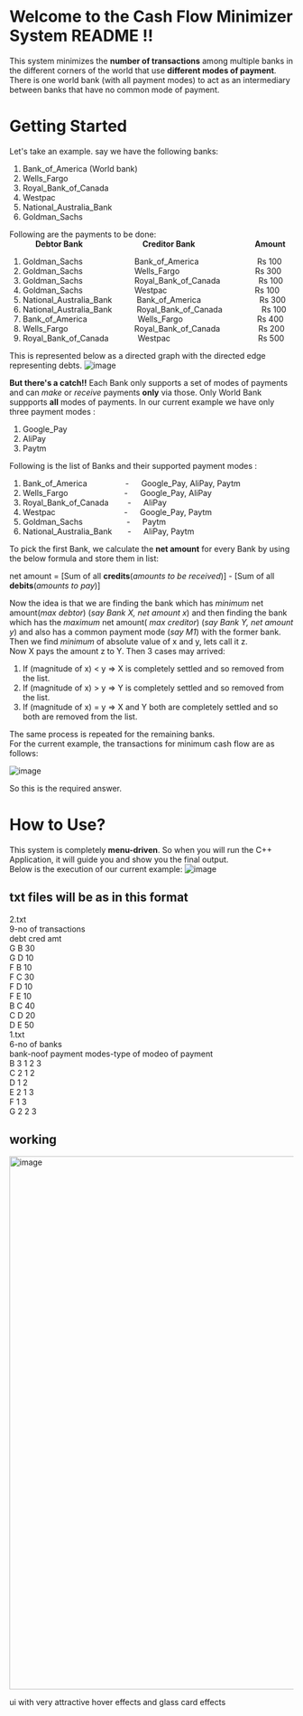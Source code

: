 # Welcome to the Cash Flow Minimizer System README !!

This system minimizes the **number of transactions** among multiple banks in the different corners of the world that use **different modes of payment**. There is one world bank (with all payment modes) to act as an intermediary between banks that have no common mode of payment.

# Getting Started

Let's take an example. say we have the following banks:
1. Bank_of_America (World bank)
2. Wells_Fargo
3. Royal_Bank_of_Canada
4. Westpac
5. National_Australia_Bank
6. Goldman_Sachs

Following are the payments to be done:\
&emsp;&emsp;&emsp;    **Debtor Bank**&emsp;&emsp;&emsp;&emsp;&emsp;&emsp;&emsp;&nbsp;                **Creditor Bank** &emsp;&emsp;&emsp;&emsp;&emsp;&emsp;&emsp; **Amount**
1. Goldman_Sachs   &emsp;&emsp;&emsp;&emsp;&emsp;&emsp;             Bank_of_America &emsp;&emsp;&emsp;&emsp;&emsp;&emsp;&nbsp;&nbsp;&nbsp;             Rs 100
2. Goldman_Sachs   &emsp;&emsp;&emsp;&emsp;&emsp;&emsp;              Wells_Fargo &emsp;&emsp;&emsp;&emsp;&emsp;&emsp;&emsp;&emsp;&emsp;                Rs 300
3. Goldman_Sachs   &emsp;&emsp;&emsp;&emsp;&emsp;&emsp;              Royal_Bank_of_Canada  &emsp;&emsp;&emsp;&emsp;&nbsp;      Rs 100
4. Goldman_Sachs   &emsp;&emsp;&emsp;&emsp;&emsp;&emsp;              Westpac &emsp;&emsp;&emsp;&emsp;&emsp;&emsp;&emsp;&emsp;&emsp;&emsp;&nbsp;&nbsp; Rs 100
5. National_Australia_Bank &emsp;&emsp;&nbsp;&nbsp;       Bank_of_America &emsp;&emsp;&emsp;&emsp;&emsp;&emsp;&nbsp;&nbsp;&nbsp; Rs 300
6. National_Australia_Bank &emsp;&emsp;&nbsp;&nbsp;       Royal_Bank_of_Canada &emsp;&emsp;&emsp;&nbsp;&nbsp;&nbsp;&nbsp;&nbsp; Rs 100
7. Bank_of_America         &emsp;&emsp;&emsp;&emsp;&emsp;&nbsp;&nbsp;&nbsp;       Wells_Fargo &emsp;&emsp;&emsp;&emsp;&emsp;&emsp;&emsp;&emsp;&nbsp;&nbsp;&nbsp; Rs 400
8. Wells_Fargo             &emsp;&emsp;&emsp;&emsp;&emsp;&emsp;&emsp;&nbsp;&nbsp;&nbsp;       Royal_Bank_of_Canada &emsp;&emsp;&emsp;&emsp;&nbsp; Rs 200
9. Royal_Bank_of_Canada    &emsp;&emsp;&nbsp;&nbsp;&nbsp;&nbsp;      Westpac &emsp;&emsp;&emsp;&emsp;&emsp;&emsp;&emsp;&emsp;&emsp;&emsp;&nbsp;&nbsp; Rs 500


This is represented below as a directed graph with the directed edge representing debts.
![image](https://user-images.githubusercontent.com/54183085/110007387-9c625100-7d40-11eb-9128-29073ea4b3f3.png)

**But there's a catch!!**
Each Bank only supports a set of modes of payments and can _make_ or _receive_ payments **only** via those. Only World Bank suppports **all** modes of payments.
In our current example we have only three payment modes :
1. Google_Pay
2. AliPay
3. Paytm

Following is the list of Banks and their supported payment modes :
1. Bank_of_America &emsp;&emsp;&emsp;&emsp;&nbsp;&nbsp;- &emsp; Google_Pay, AliPay, Paytm
2. Wells_Fargo &emsp;&emsp;&emsp;&emsp;&emsp;&nbsp;&nbsp;&emsp;&nbsp;- &emsp; Google_Pay, AliPay
3. Royal_Bank_of_Canada &nbsp;&emsp;&nbsp;&nbsp;&nbsp;- &emsp; AliPay
4. Westpac &emsp;&emsp;&emsp;&emsp;&emsp;&emsp;&emsp;&nbsp;&nbsp;&nbsp;&nbsp; - &emsp; Google_Pay, Paytm
5. Goldman_Sachs &emsp;&emsp;&emsp;&emsp;&emsp;&nbsp;- &emsp; Paytm
6. National_Australia_Bank &nbsp;&nbsp;&nbsp;&nbsp;&nbsp; - &emsp; AliPay, Paytm  

To pick the first Bank, we calculate the **net amount** for every Bank by using the below formula and store them in list:

net amount = [Sum of all **credits**(_amounts to be received_)] - [Sum of all **debits**(_amounts to pay_)]

Now the idea is that we are finding the bank which has _minimum_ net amount(_max debtor_) (_say Bank X, net amount x_) and then finding the bank which has the _maximum_ net amount( _max creditor_) (_say Bank Y, net amount y_) and also has a common payment mode (_say M1_) with the former bank. Then we find _minimum_ of absolute value of x and y, lets call it z.\
Now X pays the amount z to Y. Then 3 cases may arrived:
1. If (magnitude of x) < y  =>  X is completely settled and so removed from the list.
2. If (magnitude of x) > y  =>  Y is completely settled and so removed from the list.
3. If (magnitude of x) = y  =>  X and Y both are completely settled and so both are removed from the list.

The same process is repeated for the remaining banks.\
For the current example, the transactions for minimum cash flow are as follows:

![image](https://user-images.githubusercontent.com/54183085/110007435-aab06d00-7d40-11eb-8e0c-ea5c7ec762a3.png)

So this is the required answer.

# How to Use?
This system is completely **menu-driven**. So when you will run the C++ Application, it will guide you and show you the final output.\
Below is the execution of our current example:
![image](https://user-images.githubusercontent.com/54183085/110011598-a33f9280-7d45-11eb-9499-a2868924cefd.png)


## txt files will be as in this format
2.txt\
9-no of transactions\
debt cred amt\
G B 30\
G D 10\
F B 10\
F C 30\
F D 10\
F E 10\
B C 40\
C D 20\
D E 50\
1.txt\
6-no of banks\
bank-noof payment modes-type of modeo of payment\
B 3 1 2 3\
C 2 1 2\
D 1 2\
E 2 1 3\
F 1 3\
G 2 2 3


## working
<img width="944" alt="image" src="https://github.com/MaheshPulivarthi18/django-hello-world/assets/134507390/7f6ea2e8-3ca0-4538-81ea-7644dea9b570">


ui with very attractive hover effects and glass card effects
